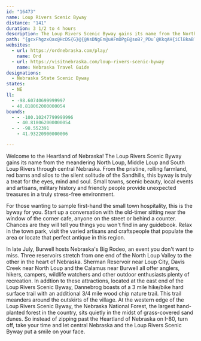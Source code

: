 ```yaml
---
id: "16473"
name: Loup Rivers Scenic Byway
distance: "141"
duration: 3 1/2 to 4 hours
description: The Loup Rivers Scenic Byway gains its name from the North Loup, Middle Loup and South Loup Rivers that meander through central Nebraska.
path: "{gcxFhgzxQax@HcDS{G}@{@AsDNgEn@uAFmDPgE@soB?_PDu`@KkqAH{iClBkaB?yb@F{dBSse@_@wbC_AyyAPmyAKcmA]_c@DgkAMm_BFyCXmFdAuDbBoCbBmBbB_NhNkB~AmClBcE`B}DdA}C^woBDyWY_QCsU\\qH??gK^oNnBoZNaFImH]oFoC}TuA_HsAsFiDiK}t@utBiDmHaEyG{o@yz@eFkGuE{E}H{FcEeCwe@kWuCwAqDgAyEs@cDEid@\\yQr@_SXgG`AaG~BsBpAgHnFmFzCy@X_Cn@gEr@iBHgHHmjCZ}n@u@mo@Rim@Mk`CKsm@Wkn@e@mm@oCg}B_BuIAud@`@gPGy{@kCwOMuZFiCFwEv@kDjAgCrAcClBiDtDwCxEsBrEyCnI_JjZoAbEeArCi@bA}BjDqDlDeRnMaLrHsBfAwB|@_Dr@wBRc\\e@mFJwDr@_DdAcAd@oCtBmqFlyEit@`p@uo@dj@oSxQuRrQg@TaTtR{FvE{EhDoj@df@is@lp@ucA~_AwK`LoZbYeGnGuE`GaHfK}BdEcJbRoBxCsBxBgDzB}@`@iCn@waAbN{ErA{BfAmBvAyChCct@t_A_MhP_Xr_@{DrEuCrBsR~J{FnDiDdCcPvMssAj`AoFvEkq@pt@eRbToFfHycA`wAgnAlcBkBvCa@z@]dAYxCU`sAYdAk@r@o@RmDDis@OgoBG}IJ}D^kDf@oEbA_f@vMcPrEwk@tQcDrAeLhGwGjF}EzE_DzDqDjFiSvZiIhNwXxk@iK~PqEvIkbAtvBeBhFiAjFc@fCY`CUpEiAvqAbAxnAO`H]lEk@rEs@lD_BfF}@xBqNpYgB`E_CvGyxA`sF_@~CWlE?zi@E~FEtAYpCk@zBmA~BoBxBmBx@oAXyAJsA?e]Sm@jgBs[FedAp@}CTiCp@qCjAaAn@kJlJy_EbeEaJrHmI`IiJtJwMfPqD`EgrAvtAqHdJiE|EsStSuKjJsC`DsFzGshFfgIaG`KkNvWsDlFeKhMiEjGq~EfyHcArAcAx@iCpAkDZ_DAItrBh@peAUleDZv{@KbdAb@lsB@rCHbC^dE^fCnAjGvAlErC`G|AzBxCpDjSvTtFxFhF`GxAzBpBlEzAlFb@~BtMv`Ax@nHTzDDxBA`Iw@bjBLfH`@hHzCdXpEj_@`@hEXjFDjGIrC_@nF_AxGiFtXm@fEYlDS`HFh}EFpdAVfbA?hhAHjaAgWOkJBiBJcDr@oJxDsD~@uALqFLiRKElk@m@dm@A~PDxsAx@`rALhe@GtNJtQQnr@IbaAO~i@GnNUzDq@xFmBfHyAhDeAjBoAfB_D~CiDxB}GpCyEzAwDr@qFd@g_@zAwYn@gc@l@yDTsCb@}GlBeFlCuEdDqkAj}@sAfAiEfEqG`IaE~G_D`H}A~DuBvGch@zvBaD`OuBtLqArJwKr}@{@rIm@nKK~F@~YKxKg@`HaAfHo@pDcOvn@wDfLsGfOcg@leA_JtQsG|Kwh@bt@eVz[sRjUwhBnrB_|@dbAuJlNoiA~fBcBxCmAfCyBrGiAzDgm@xlCcAlFSbBQhDJruB?`wBb@|}DDrnD~@zSf@zGZxGRhEHjFMnMoBzh@NpnBClEKtCe@pEi@hCwApEsmB~fFyBrF_c@jkAo@hCi@fG?~ChAzO|g@vxGnBvXx@`I|B`ZhArPfHj|@DdB`AvKlAlQ|@`KhFpr@`Fjn@l@fGdB`KbBhHlBxGnWps@jCrGbH`Oz]fn@rt@dzAtCvFtJjSrQ|^xB|DrH~O`CfExB~E~Thd@lF`LpEtIlC~DzKzMlk@`p@`^~a@hSnYjF`GbCzB|FpErJfF~H|BjRvEfDrA|DfC|E`EfBjBzMtObHrH~C`ClRbL|EbErEfFpDzEhDnFxAxClCfGvEfOlL`c@r@vCvAlHn@nEd@~Eb@bG\\lHFpEGrrCLxBR`AlAfCdArA"
websites:
  - url: https://ordnebraska.com/play/
    name: Ord
  - url: https://visitnebraska.com/loup-rivers-scenic-byway
    name: Nebraska Travel Guide
designations:
  - Nebraska State Scenic Byway
states:
  - NE
ll:
  - -98.60740699999997
  - 40.818062000000054
bounds:
  - - -100.10247799999996
    - 40.818062000000054
  - - -98.552391
    - 41.93220900000006

---
```


Welcome to the Heartland of Nebraska! The Loup Rivers Scenic Byway gains its name from the meandering North Loup, Middle Loup and South Loup Rivers through central Nebraska. From the pristine, rolling farmland, red barns and silos to the silent solitude of the Sandhills, this byway is truly a treat for the eyes, mind and soul. Small towns, scenic beauty, local events and artisans, military history and friendly people provide unexpected treasures in a truly stress-free environment.

For those wanting to sample first-hand the small town hospitality, this is the byway for you. Start up a conversation with the old-timer sitting near the window of the corner cafe, anyone on the street or behind a counter. Chances are they will tell you things you won't find in any guidebook. Relax in the town park, visit the varied artisans and craftspeople that populate the area or locate that perfect antique in this region.

In late July, Burwell hosts Nebraska's Big Rodeo, an event you don't want to miss. Three reservoirs stretch from one end of the North Loup Valley to the other in the heart of Nebraska. Sherman Reservoir near Loup City, Davis Creek near North Loup and the Calamus near Burwell all offer anglers, hikers, campers, wildlife watchers and other outdoor enthusiasts plenty of recreation. In addtion to these attractions, located at the east end of the Loup Rivers Scenic Byway, Dannebrog boasts of a 3 mile hike/bike hard surface trail with an additional 3/4 mile wood chip nature trail. This trail meanders around the outskirts of the village. At the western edge of the Loup Rivers Scenic Byway, the Nebraska National Forest, the largest hand-planted forest in the country, sits quietly in the midst of grass-covered sand dunes. So instead of zipping past the Heartland of Nebraska on I-80, turn off, take your time and let central Nebraska and the Loup Rivers Scenic Byway put a smile on your face.
